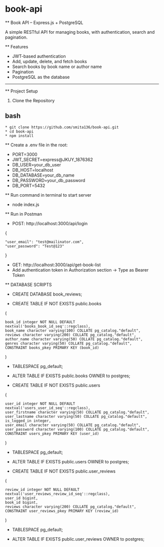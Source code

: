 # book-api
** Book API – Express.js + PostgreSQL

A simple RESTful API for managing books, with authentication, search and pagination.

** Features

- JWT-based authentication
- Add, update, delete, and fetch books
- Search books by book name or author name
- Pagination
- PostgreSQL as the database

---

** Project Setup
	
 1. Clone the Repository
	
 ## bash
    
    * git clone https://github.com/smita136/book-api.git
    * cd book-api
    * npm install

** Create a .env file in the root:

- PORT=3000
- JWT_SECRET=express@JKUY_1876362
- DB_USER=your_db_user
- DB_HOST=localhost
- DB_DATABASE=your_db_name
- DB_PASSWORD=your_db_password
- DB_PORT=5432

** Run command in terminal to start server

* node index.js

** Run in Postman

* POST: http://localhost:3000/api/login

{

    "user_email": "test@mailinator.com",
    "user_password": "Test@123"
}

* GET: http://localhost:3000/api/get-book-list
* Add authentication token in Authorization section -> Type as Bearer Token


** DATABASE SCRIPTS

* CREATE DATABASE book_reviews;

* CREATE TABLE IF NOT EXISTS public.books
  
(

    book_id integer NOT NULL DEFAULT nextval('books_book_id_seq'::regclass),
    book_name character varying(100) COLLATE pg_catalog."default",
    reviews character varying(200) COLLATE pg_catalog."default",
    author_name character varying(50) COLLATE pg_catalog."default",
    genres character varying(50) COLLATE pg_catalog."default",
    CONSTRAINT books_pkey PRIMARY KEY (book_id)
)

* TABLESPACE pg_default;

* ALTER TABLE IF EXISTS public.books
    OWNER to postgres;

* CREATE TABLE IF NOT EXISTS public.users

(

    user_id integer NOT NULL DEFAULT nextval('users_user_id_seq'::regclass),
    user_firstname character varying(50) COLLATE pg_catalog."default",
    user_lastname character varying(50) COLLATE pg_catalog."default",
    is_logged_in integer,
    user_email character varying(50) COLLATE pg_catalog."default",
    user_password character varying(100) COLLATE pg_catalog."default",
    CONSTRAINT users_pkey PRIMARY KEY (user_id)
)

* TABLESPACE pg_default;

* ALTER TABLE IF EXISTS public.users
    OWNER to postgres;

* CREATE TABLE IF NOT EXISTS public.user_reviews

(

    review_id integer NOT NULL DEFAULT nextval('user_reviews_review_id_seq'::regclass),
    user_id bigint,
    book_id bigint,
    reviews character varying(200) COLLATE pg_catalog."default",
    CONSTRAINT user_reviews_pkey PRIMARY KEY (review_id)
)

* TABLESPACE pg_default;

* ALTER TABLE IF EXISTS public.user_reviews
    OWNER to postgres;
